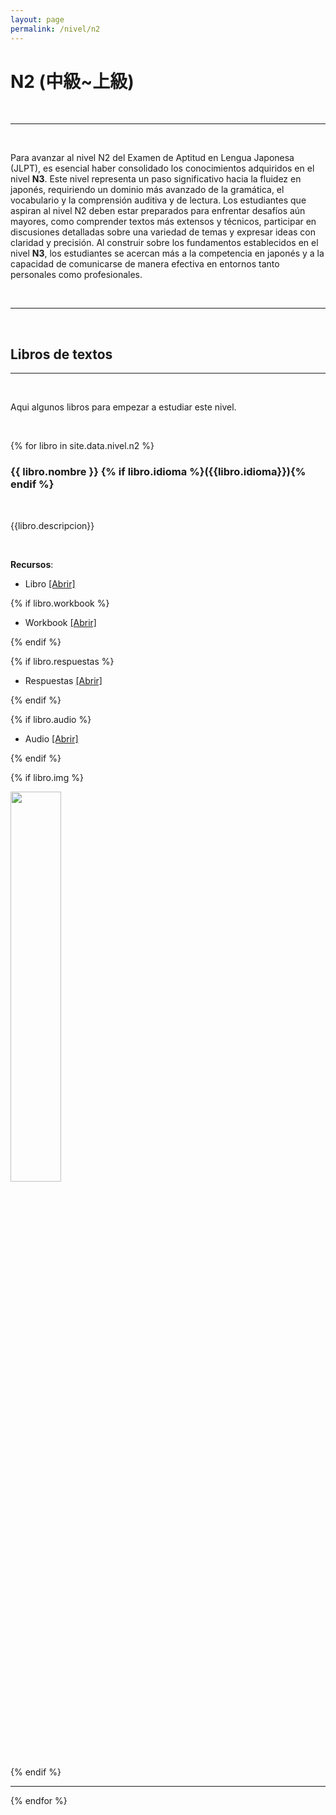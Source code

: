 ```yaml
---
layout: page
permalink: /nivel/n2
---
```



# N2 (中級~上級)


<br>

---

<br>

Para avanzar al nivel N2 del Examen de Aptitud en Lengua Japonesa (JLPT), es esencial haber consolidado los conocimientos adquiridos en el nivel **N3**. Este nivel representa un paso significativo hacia la fluidez en japonés, requiriendo un dominio más avanzado de la gramática, el vocabulario y la comprensión auditiva y de lectura. Los estudiantes que aspiran al nivel N2 deben estar preparados para enfrentar desafíos aún mayores, como comprender textos más extensos y técnicos, participar en discusiones detalladas sobre una variedad de temas y expresar ideas con claridad y precisión. Al construir sobre los fundamentos establecidos en el nivel **N3**, los estudiantes se acercan más a la competencia en japonés y a la capacidad de comunicarse de manera efectiva en entornos tanto personales como profesionales.

<br>

---
<br>

## Libros de textos

---

<br>

Aqui algunos libros para empezar a estudiar este nivel.



<br>


{% for libro in site.data.nivel.n2 %}

### **{{ libro.nombre }}** {% if libro.idioma %}({{libro.idioma}}){% endif %}

<br>

{{libro.descripcion}}

<br>

**Recursos**:

- Libro <a href="{{libro.link}}" class="text-info" target="_blank">[Abrir] </a>

{% if libro.workbook %}

- Workbook <a href="{{libro.workbook}}" class="text-info" target="_blank">[Abrir] </a>

{% endif %}

{% if libro.respuestas %}

- Respuestas <a href="{{libro.respuestas}}" class="text-info" target="_blank">[Abrir] </a>

{% endif %}

{% if libro.audio %}

- Audio <a href="{{libro.audio}}" class="text-info" target="_blank">[Abrir] </a>

{% endif %}

{% if libro.img %}
<br>
<div class="row justify-content-center">
    <div class="col-md-6">
      <img width="40%" src="{{libro.img}}" class="img-fluid">
    </div>
</div>
{% endif %}

<br>

---

{% endfor %}
